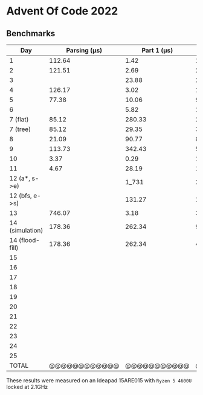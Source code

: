 # Advent Of Code 2022

## Benchmarks

| Day             | Parsing (μs) | Part 1 (μs) | Part 2 (μs) | Total (μs) |
|-----------------|--------------|-------------|-------------|------------|
| 1               | 112.64       | 1.42        | 1.81        | 115.87     |
| 2               | 121.51       | 2.69        | 2.56        | 126.76     |
| 3               |              | 23.88       | 23.73       | 47.61      |
| 4               | 126.17       | 3.02        | 1.56        | 130.75     |
| 5               | 77.38        | 10.06       | 9.54        | 96.98      |
| 6               |              | 5.82        | 12.27       | 18.09      |
| 7 (flat)        | 85.12        | 280.33      | 284.69      | 650.14     |
| 7 (tree)        | 85.12        | 29.35       | 30.15       | 144.62     |
| 8               | 21.09        | 90.77       | 829.58      | 941.44     |
| 9               | 113.73       | 342.43      | 534.43      | 990.58     |
| 10              | 3.37         | 0.29        | 1.04        | 4.7        |
| 11              | 4.67         | 28.19       | 12_593      | 12_625.86  |
| 12 (a*, s->e)   |              | 1_731       | 2_122       | 3_853      |
| 12 (bfs, e->s)  |              | 131.27      | 125.87      | 257.14     |
| 13              | 746.07       | 3.18        | 316.97      | 1_066.22   |
| 14 (simulation) | 178.36       | 262.34      | 9_082       | 9_522.7    |
| 14 (flood-fill) | 178.36       | 262.34      | 457.86      | 898.56     |
| 15              |              |             |             |            |
| 16              |              |             |             |            |
| 17              |              |             |             |            |
| 18              |              |             |             |            |
| 19              |              |             |             |            |
| 20              |              |             |             |            |
| 21              |              |             |             |            |
| 22              |              |             |             |            |
| 23              |              |             |             |            |
| 24              |              |             |             |            |
| 25              |              |             |             |            |
| TOTAL           | @@@@@@@@@@@@ | @@@@@@@@@@@ | @@@@@@@@@@@ | 17_464.55  |

These results were measured on an Ideapad 15ARE015 with `Ryzen 5 4600U` locked at 2.1GHz
